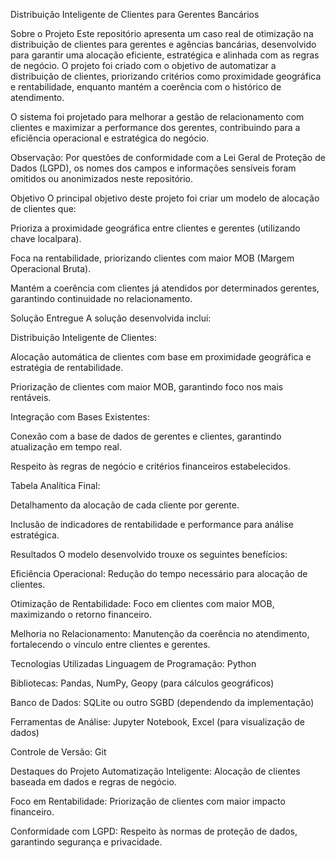 Distribuição Inteligente de Clientes para Gerentes Bancários

Sobre o Projeto
Este repositório apresenta um caso real de otimização na distribuição de clientes para gerentes e agências bancárias, desenvolvido para garantir uma alocação eficiente, estratégica e alinhada com as regras de negócio. O projeto foi criado com o objetivo de automatizar a distribuição de clientes, priorizando critérios como proximidade geográfica e rentabilidade, enquanto mantém a coerência com o histórico de atendimento.

O sistema foi projetado para melhorar a gestão de relacionamento com clientes e maximizar a performance dos gerentes, contribuindo para a eficiência operacional e estratégica do negócio.

Observação: Por questões de conformidade com a Lei Geral de Proteção de Dados (LGPD), os nomes dos campos e informações sensíveis foram omitidos ou anonimizados neste repositório.

Objetivo
O principal objetivo deste projeto foi criar um modelo de alocação de clientes que:

Prioriza a proximidade geográfica entre clientes e gerentes (utilizando chave localpara).

Foca na rentabilidade, priorizando clientes com maior MOB (Margem Operacional Bruta).

Mantém a coerência com clientes já atendidos por determinados gerentes, garantindo continuidade no relacionamento.

Solução Entregue
A solução desenvolvida inclui:

Distribuição Inteligente de Clientes:

Alocação automática de clientes com base em proximidade geográfica e estratégia de rentabilidade.

Priorização de clientes com maior MOB, garantindo foco nos mais rentáveis.

Integração com Bases Existentes:

Conexão com a base de dados de gerentes e clientes, garantindo atualização em tempo real.

Respeito às regras de negócio e critérios financeiros estabelecidos.

Tabela Analítica Final:

Detalhamento da alocação de cada cliente por gerente.

Inclusão de indicadores de rentabilidade e performance para análise estratégica.

Resultados
O modelo desenvolvido trouxe os seguintes benefícios:

Eficiência Operacional: Redução do tempo necessário para alocação de clientes.

Otimização de Rentabilidade: Foco em clientes com maior MOB, maximizando o retorno financeiro.

Melhoria no Relacionamento: Manutenção da coerência no atendimento, fortalecendo o vínculo entre clientes e gerentes.

Tecnologias Utilizadas
Linguagem de Programação: Python

Bibliotecas: Pandas, NumPy, Geopy (para cálculos geográficos)

Banco de Dados: SQLite ou outro SGBD (dependendo da implementação)

Ferramentas de Análise: Jupyter Notebook, Excel (para visualização de dados)

Controle de Versão: Git

Destaques do Projeto
Automatização Inteligente: Alocação de clientes baseada em dados e regras de negócio.

Foco em Rentabilidade: Priorização de clientes com maior impacto financeiro.

Conformidade com LGPD: Respeito às normas de proteção de dados, garantindo segurança e privacidade.
